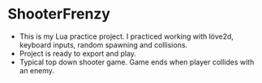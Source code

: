 # ShooterFrenzy

- This is my Lua practice project. I practiced working with löve2d, keyboard inputs, random spawning and collisions.
- Project is ready to export and play.
- Typical top down shooter game. Game ends when player collides with an enemy.